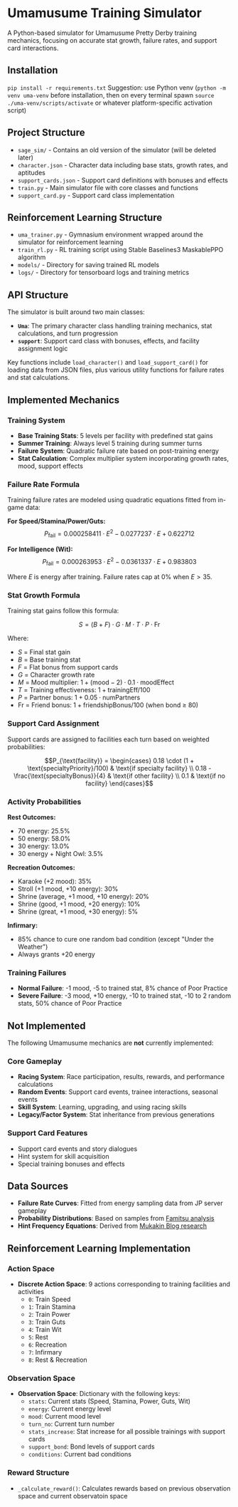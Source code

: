 # Umamusume Training Simulator

A Python-based simulator for Umamusume Pretty Derby training mechanics, focusing on accurate stat growth, failure rates, and support card interactions.

## Installation
`pip install -r requirements.txt`
Suggestion: use Python venv (`python -m venv uma-venv` before installation, then on every terminal spawn `source ./uma-venv/scripts/activate` or whatever platform-specific activation script)

## Project Structure

- `sage_sim/` - Contains an old version of the simulator (will be deleted later)
- `character.json` - Character data including base stats, growth rates, and aptitudes
- `support_cards.json` - Support card definitions with bonuses and effects
- `train.py` - Main simulator file with core classes and functions
- `support_card.py` - Support card class implementation

## Reinforcement Learning Structure
- `uma_trainer.py` - Gymnasium environment wrapped around the simulator for reinforcement learning
- `train_rl.py` - RL training script using Stable Baselines3 MaskablePPO algorithm
- `models/` - Directory for saving trained RL models
- `logs/` - Directory for tensorboard logs and training metrics

## API Structure

The simulator is built around two main classes:

- **`Uma`**: The primary character class handling training mechanics, stat calculations, and turn progression
- **`support`**: Support card class with bonuses, effects, and facility assignment logic

Key functions include `load_character()` and `load_support_card()` for loading data from JSON files, plus various utility functions for failure rates and stat calculations.

## Implemented Mechanics

### Training System
- **Base Training Stats**: 5 levels per facility with predefined stat gains
- **Summer Training**: Always level 5 training during summer turns
- **Failure System**: Quadratic failure rate based on post-training energy
- **Stat Calculation**: Complex multiplier system incorporating growth rates, mood, support effects

### Failure Rate Formula
Training failure rates are modeled using quadratic equations fitted from in-game data:

**For Speed/Stamina/Power/Guts:**
$$P_{\text{fail}} = 0.000258411 \cdot E^2 - 0.0277237 \cdot E + 0.622712$$

**For Intelligence (Wit):**
$$P_{\text{fail}} = 0.000263953 \cdot E^2 - 0.0361337 \cdot E + 0.983803$$

Where $E$ is energy after training. Failure rates cap at 0% when $E > 35$.

### Stat Growth Formula
Training stat gains follow this formula:

$$S = (B + F) \cdot G \cdot M \cdot T \cdot P \cdot \text{Fr}$$

Where:
- $S$ = Final stat gain
- $B$ = Base training stat
- $F$ = Flat bonus from support cards
- $G$ = Character growth rate
- $M$ = Mood multiplier: $1 + (\text{mood} - 2) \cdot 0.1 \cdot \text{moodEffect}$
- $T$ = Training effectiveness: $1 + \text{trainingEff}/100$
- $P$ = Partner bonus: $1 + 0.05 \cdot \text{numPartners}$
- $\text{Fr}$ = Friend bonus: $1 + \text{friendshipBonus}/100$ (when bond ≥ 80)

### Support Card Assignment
Support cards are assigned to facilities each turn based on weighted probabilities:

$$P_{\text{facility}} = \begin{cases}
0.18 \cdot (1 + \text{specialtyPriority}/100) & \text{if specialty facility} \\
0.18 - \frac{\text{specialtyBonus}}{4} & \text{if other facility} \\
0.1 & \text{if no facility}
\end{cases}$$

### Activity Probabilities

**Rest Outcomes:**
- 70 energy: 25.5%
- 50 energy: 58.0%
- 30 energy: 13.0%
- 30 energy + Night Owl: 3.5%

**Recreation Outcomes:**
- Karaoke (+2 mood): 35%
- Stroll (+1 mood, +10 energy): 30%
- Shrine (average, +1 mood, +10 energy): 20%
- Shrine (good, +1 mood, +20 energy): 10%
- Shrine (great, +1 mood, +30 energy): 5%

**Infirmary:**
- 85% chance to cure one random bad condition (except "Under the Weather")
- Always grants +20 energy

### Training Failures
- **Normal Failure**: -1 mood, -5 to trained stat, 8% chance of Poor Practice
- **Severe Failure**: -3 mood, +10 energy, -10 to trained stat, -10 to 2 random stats, 50% chance of Poor Practice

## Not Implemented

The following Umamusume mechanics are **not** currently implemented:

### Core Gameplay
- **Racing System**: Race participation, results, rewards, and performance calculations
- **Random Events**: Support card events, trainee interactions, seasonal events
- **Skill System**: Learning, upgrading, and using racing skills
- **Legacy/Factor System**: Stat inheritance from previous generations

### Support Card Features
- Support card events and story dialogues
- Hint system for skill acquisition
- Special training bonuses and effects

## Data Sources

- **Failure Rate Curves**: Fitted from energy sampling data from JP server gameplay
- **Probability Distributions**: Based on samples from [Famitsu analysis](https://www.famitsu.com/news/202106/01222293.html)
- **Hint Frequency Equations**: Derived from [Mukakin Blog research](https://www.mukakin-blog.com/491634168.html)

## Reinforcement Learning Implementation
### Action Space
- **Discrete Action Space**: 9 actions corresponding to training facilities and activities
  - `0`: Train Speed
  - `1`: Train Stamina
  - `2`: Train Power
  - `3`: Train Guts
  - `4`: Train Wit
  - `5`: Rest
  - `6`: Recreation
  - `7`: Infirmary
  - `8`: Rest & Recreation

### Observation Space
- **Observation Space**: Dictionary with the following keys:
  - `stats`: Current stats (Speed, Stamina, Power, Guts, Wit)
  - `energy`: Current energy level
  - `mood`: Current mood level
  - `turn_no`: Current turn number
  - `stats_increase`: Stat increase for all possible trainings with support cards
  - `support_bond`: Bond levels of support cards
  - `conditions`: Current bad conditions
  
### Reward Structure
- `_calculate_reward()`: Calculates rewards based on previous observation space and current observatoin space